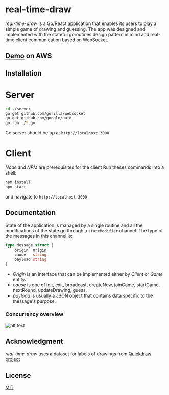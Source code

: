 # real-time-draw

*real-time-draw* is a Go/React application that enables its users to play a simple game of drawing and guessing. The app was designed and implemented with the stateful goroutines design pattern in mind and real-time client communication based on WebSocket.

## [Demo](http://golang-ui.s3-website-us-east-1.amazonaws.com/) on AWS 

## Installation
# Server
```bash
cd ./server
go get github.com/gorilla/websocket
go get github.com/google/uuid
go run ./*.go
```
Go server should be up at `http://localhost:3000`
# Client
*Node* and *NPM* are prerequisites for the client
Run theses commands into a shell:
```bash
npm install
npm start
```
and navigate to `http://localhost:3000`

## Documentation
State of the application is managed by a single routine and all the modifications of the state go through a `stateModifier` channel. The type of the messages in this channel is:
```go
type Message struct {
	origin  Origin
	cause   string
	payload string
}
```
* *Origin* is an interface that can be implemented either by *Client* or *Game* entity.
* *cause* is one of init, exit, broadcast, createNew, joinGame, startGame, nextRound, updateDrawing, guess. 
* *payload* is usually a JSON object that contains data specific to the message's purpose.

### Concurrency overview
![alt text](https://drive.google.com/uc?export=view&id=10kiw9U7B_wAhtg8TnWwKbeMqm3BVz8QE)

## Acknowledgment
*real-time-draw* uses a dataset for labels of drawings from [Quickdraw project](https://github.com/googlecreativelab/quickdraw-dataset)

## License
[MIT](https://github.com/SimeonAlexandrov/real-time-draw/blob/master/LICENSE)